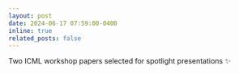 ```yaml
---
layout: post
date: 2024-06-17 07:59:00-0400
inline: true
related_posts: false
---
```


Two ICML workshop papers selected for spotlight presentations :sparkles:
